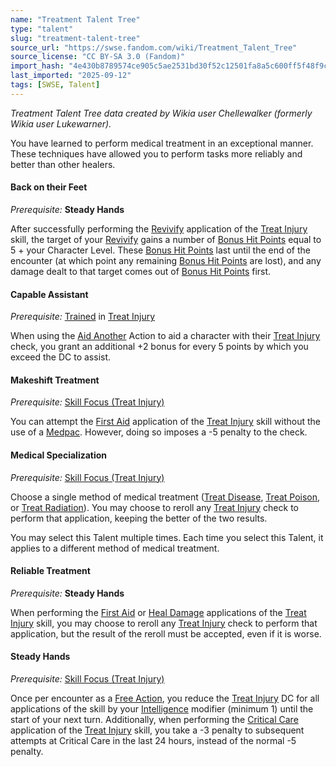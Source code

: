 ```yaml
---
name: "Treatment Talent Tree"
type: "talent"
slug: "treatment-talent-tree"
source_url: "https://swse.fandom.com/wiki/Treatment_Talent_Tree"
source_license: "CC BY-SA 3.0 (Fandom)"
import_hash: "4e430b8789574ce905c5ae2531bd30f52c12501fa8a5c600ff5f48f9ca9245a3"
last_imported: "2025-09-12"
tags: [SWSE, Talent]
---
```

*Treatment Talent Tree data created by Wikia user Chellewalker (formerly Wikia user Lukewarner).*

You have learned to perform medical treatment in an exceptional manner. These techniques have allowed you to perform tasks more reliably and better than other healers.

#### **Back on their Feet**
*Prerequisite:* **Steady Hands**

After successfully performing the [Revivify](https://swse.fandom.com/wiki/Revivify) application of the [Treat Injury](https://swse.fandom.com/wiki/Treat_Injury) skill, the target of your [Revivify](https://swse.fandom.com/wiki/Revivify) gains a number of [Bonus Hit Points](https://swse.fandom.com/wiki/Bonus_Hit_Points) equal to 5 + your Character Level. These [Bonus Hit Points](https://swse.fandom.com/wiki/Bonus_Hit_Points) last until the end of the encounter (at which point any remaining [Bonus Hit Points](https://swse.fandom.com/wiki/Bonus_Hit_Points) are lost), and any damage dealt to that target comes out of [Bonus Hit Points](https://swse.fandom.com/wiki/Bonus_Hit_Points) first.
#### **Capable Assistant**
*Prerequisite:* [Trained](https://swse.fandom.com/wiki/Trained) in [Treat Injury](https://swse.fandom.com/wiki/Treat_Injury)

When using the [Aid Another](https://swse.fandom.com/wiki/Aid_Another) Action to aid a character with their [Treat Injury](https://swse.fandom.com/wiki/Treat_Injury) check, you grant an additional +2 bonus for every 5 points by which you exceed the DC to assist.
#### **Makeshift Treatment**
*Prerequisite:* [Skill Focus (Treat Injury)](https://swse.fandom.com/wiki/Skill_Focus_(Treat_Injury))

You can attempt the [First Aid](https://swse.fandom.com/wiki/First_Aid) application of the [Treat Injury](https://swse.fandom.com/wiki/Treat_Injury) skill without the use of a [Medpac](https://swse.fandom.com/wiki/Medpac). However, doing so imposes a -5 penalty to the check.
#### **Medical Specialization**
*Prerequisite:* [Skill Focus (Treat Injury)](https://swse.fandom.com/wiki/Skill_Focus_(Treat_Injury))

Choose a single method of medical treatment ([Treat Disease](https://swse.fandom.com/wiki/Treat_Disease), [Treat Poison](https://swse.fandom.com/wiki/Treat_Poison), or [Treat Radiation](https://swse.fandom.com/wiki/Treat_Radiation)).  You may choose to reroll any [Treat Injury](https://swse.fandom.com/wiki/Treat_Injury) check to perform that application, keeping the better of the two results.

You may select this Talent multiple times. Each time you select this Talent, it applies to a different method of medical treatment.

#### **Reliable Treatment**
*Prerequisite:* **Steady Hands**

When performing the [First Aid](https://swse.fandom.com/wiki/First_Aid) or [Heal Damage](https://swse.fandom.com/wiki/Heal_Damage) applications of the [Treat Injury](https://swse.fandom.com/wiki/Treat_Injury) skill, you may choose to reroll any [Treat Injury](https://swse.fandom.com/wiki/Treat_Injury) check to perform that application, but the result of the reroll must be accepted, even if it is worse.
#### **Steady Hands**
*Prerequisite:* [Skill Focus (Treat Injury)](https://swse.fandom.com/wiki/Skill_Focus_(Treat_Injury))

Once per encounter as a [Free Action](https://swse.fandom.com/wiki/Free_Action), you reduce the [Treat Injury](https://swse.fandom.com/wiki/Treat_Injury) DC for all applications of the skill by your [Intelligence](https://swse.fandom.com/wiki/Intelligence) modifier (minimum 1) until the start of your next turn. Additionally, when performing the [Critical Care](https://swse.fandom.com/wiki/Critical_Care) application of the [Treat Injury](https://swse.fandom.com/wiki/Treat_Injury) skill, you take a -3 penalty to subsequent attempts at Critical Care in the last 24 hours, instead of the normal -5 penalty.